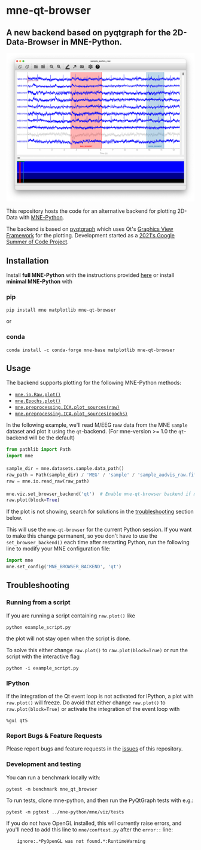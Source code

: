 # mne-qt-browser

## A new backend based on pyqtgraph for the 2D-Data-Browser in MNE-Python.

![Screenshot of mne-qt-browser](https://github.com/mne-tools/mne-qt-browser/raw/main/screenshot.png)

This repository hosts the code for an alternative backend for plotting 2D-Data with 
[MNE-Python](https://github.com/mne-tools/mne-python).

The backend is based on [pyqtgraph](https://github.com/pyqtgraph/pyqtgraph) 
which uses Qt's [Graphics View Framework](https://doc.qt.io/qt-5/graphicsview.html)
for the plotting.
Development started as a [2021's Google Summer of Code Project](https://github.com/marsipu/gsoc2021).

## Installation
Install **full MNE-Python** with the instructions provided [here](https://mne.tools/stable/install/mne_python.html#d-plotting-and-source-analysis) or install **minimal MNE-Python** with
### pip
```
pip install mne matplotlib mne-qt-browser
```
or
### conda
```
conda install -c conda-forge mne-base matplotlib mne-qt-browser
```

## Usage

The backend supports plotting for the following MNE-Python methods:

- [`mne.io.Raw.plot()`](https://mne.tools/dev/generated/mne.io.Raw.html?highlight=raw%20plot#mne.io.Raw.plot)
- [`mne.Epochs.plot()`](https://mne.tools/dev/generated/mne.Epochs.html?highlight=epochs%20plot#mne.Epochs.plot)
- [`mne.preprocessing.ICA.plot_sources(raw)`](https://mne.tools/dev/generated/mne.preprocessing.ICA.html?highlight=ica%20plot_sources#mne.preprocessing.ICA.plot_sources)
- [`mne.preprocessing.ICA.plot_sources(epochs)`](https://mne.tools/dev/generated/mne.preprocessing.ICA.html?highlight=ica%20plot_sources#mne.preprocessing.ICA.plot_sources)

In the following example, we'll read M/EEG raw data from the MNE `sample` dataset
and plot it using the `qt`-backend.
(For mne-version >= 1.0 the `qt`-backend will be the default)

```python
from pathlib import Path
import mne

sample_dir = mne.datasets.sample.data_path()
raw_path = Path(sample_dir) / 'MEG' / 'sample' / 'sample_audvis_raw.fif'
raw = mne.io.read_raw(raw_path)

mne.viz.set_browser_backend('qt')  # Enable mne-qt-browser backend if mne < 1.0
raw.plot(block=True)
```

If the plot is not showing, search for solutions in the
[troubleshooting](#troubleshooting) section below.

This will use the `mne-qt-browser` for the current Python session. If you
want to make this change permanent, so you don't have to use the
`set_browser_backend()` each time after restarting Python, run the following
line to modify your MNE configuration file:

```python
import mne
mne.set_config('MNE_BROWSER_BACKEND', 'qt')
```

## Troubleshooting

### Running from a script

If you are running a script containing `raw.plot()` like

```console
python example_script.py
```

the plot will not stay open when the script is done. 

To solve this either change `raw.plot()` to `raw.plot(block=True)` or run the script with the interactive flag

```console
python -i example_script.py
```

### IPython

If the integration of the Qt event loop is not activated for IPython, a plot with `raw.plot()` will freeze.
Do avoid that either change `raw.plot()` to `raw.plot(block=True)` or activate the integration of the event loop with

```console
%gui qt5
```

### Report Bugs & Feature Requests

Please report bugs and feature requests in the [issues](https://github.com/mne-tools/mne-qt-browser/issues) of this repository.

### Development and testing

You can run a benchmark locally with:

```console
pytest -m benchmark mne_qt_browser
```

To run tests, clone mne-python, and then run the PyQtGraph tests with e.g.:

```console
pytest -m pgtest ../mne-python/mne/viz/tests
```

If you do not have OpenGL installed, this will currently raise errors, and
you'll need to add this line to `mne/conftest.py` after the `error::` line:

```raw
    ignore:.*PyOpenGL was not found.*:RuntimeWarning
```
